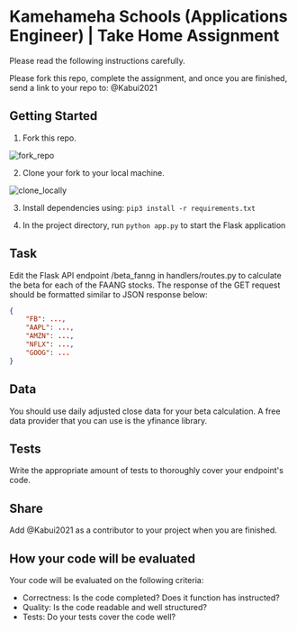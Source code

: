 # Kamehameha Schools (Applications Engineer) | Take Home Assignment

Please read the following instructions carefully. 

Please fork this repo, complete the assignment, and once you are finished, send a link to your repo to: @Kabui2021

## Getting Started

1. Fork this repo.

![fork_repo](https://user-images.githubusercontent.com/45079557/160927612-a7fed5a9-55a4-4910-a19d-13d867417084.jpg)

2. Clone your fork to your local machine.

![clone_locally](https://user-images.githubusercontent.com/45079557/160928496-99f356cb-683d-48d1-8122-22d2945d71dc.jpg)

3. Install dependencies using: `pip3 install -r requirements.txt`

4. In the project directory, run `python app.py` to start the Flask application

## Task
Edit the Flask API endpoint /beta_fanng in handlers/routes.py to calculate the beta for each of the FAANG stocks. The response of the GET request should be formatted similar to JSON response below:

```json
{
    "FB": ...,
    "AAPL": ...,
    "AMZN": ...,
    "NFLX": ...,
    "GOOG": ...
}
```

## Data
You should use daily adjusted close data for your beta calculation. A free data provider that you can use is the yfinance library.

## Tests
Write the appropriate amount of tests to thoroughly cover your endpoint's code.

## Share
Add @Kabui2021 as a contributor to your project when you are finished.

## How your code will be evaluated
Your code will be evaluated on the following criteria:
* Correctness: Is the code completed? Does it function has instructed?
* Quality: Is the code readable and well structured?
* Tests: Do your tests cover the code well?



